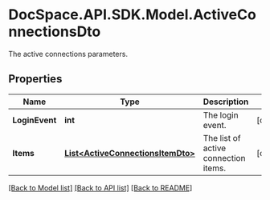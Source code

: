 # DocSpace.API.SDK.Model.ActiveConnectionsDto
The active connections parameters.

## Properties

Name | Type | Description | Notes
------------ | ------------- | ------------- | -------------
**LoginEvent** | **int** | The login event. | [optional] 
**Items** | [**List&lt;ActiveConnectionsItemDto&gt;**](ActiveConnectionsItemDto.md) | The list of active connection items. | [optional] 

[[Back to Model list]](../README.md#documentation-for-models) [[Back to API list]](../README.md#documentation-for-api-endpoints) [[Back to README]](../README.md)

